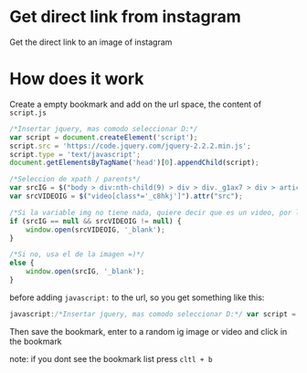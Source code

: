 # Get direct link from instagram

Get the direct link to an image of instagram

# How does it work

Create a empty bookmark and add on the url space, the content of `script.js`

```javascript
/*Insertar jquery, mas comodo seleccionar D:*/
var script = document.createElement('script');
script.src = 'https://code.jquery.com/jquery-2.2.2.min.js';
script.type = 'text/javascript';
document.getElementsByTagName('head')[0].appendChild(script);

/*Seleccion de xpath / parents*/
var srcIG = $("body > div:nth-child(9) > div > div._g1ax7 > div > article > div:nth-child(2) > div > div._jjzlb > img").attr("src");
var srcVIDEOIG = $("video[class*='_c8hkj']").attr("src");

/*Si la variable img no tiene nada, quiere decir que es un video, por lo tanto utiliza el ink del video*/
if (srcIG == null && srcVIDEOIG != null) {
	window.open(srcVIDEOIG, '_blank');
}

/*Si no, usa el de la imagen =)*/
else {
	window.open(srcIG, '_blank');
}
```
before adding `javascript:` to the url, so you get something like this:

```javascript
javascript:/*Insertar jquery, mas comodo seleccionar D:*/ var script = document.createElement('script'); script.src = 'https://code.jquery.com/jquery-2.2.2.min.js'; script.type = 'text/javascript'; document.getElementsByTagName('head')[0].appendChild(script); /*Seleccion de xpath / parents*/ var srcIG = $("body > div:nth-child(9) > div > div._g1ax7 > div > article > div:nth-child(2) > div > div._jjzlb > img").attr("src"); var srcVIDEOIG = $("video[class*='_c8hkj']").attr("src"); /*Si la variable img no tiene nada, quiere decir que es un video, por lo tanto utiliza el ink del video*/ if (srcIG == null && srcVIDEOIG != null) { window.open(srcVIDEOIG, '_blank'); } /*Si no, usa el de la imagen =)*/ else { window.open(srcIG, '_blank'); }
```

Then save the bookmark, enter to a random ig image or video and click in the bookmark

note: if you dont see the bookmark list press `cltl + b`
